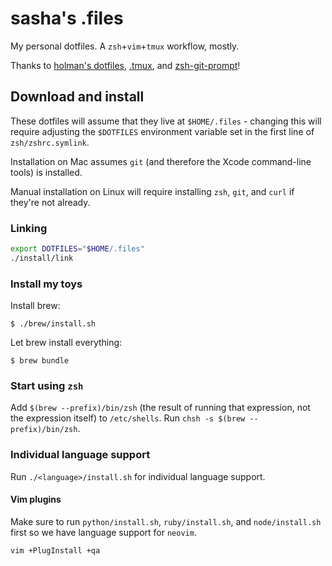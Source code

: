 # sasha's .files
My personal dotfiles. A `zsh`+`vim`+`tmux` workflow, mostly.

Thanks to [holman's dotfiles](https://github.com/holman/dotfiles), [.tmux](https://github.com/olivierverdier/zsh-git-prompt), and [zsh-git-prompt](https://github.com/gpakosz/.tmux)!

## Download and install
These dotfiles will assume that they live at `$HOME/.files` - changing this will require adjusting the `$DOTFILES` environment variable set in the first line of `zsh/zshrc.symlink`.

Installation on Mac assumes `git` (and therefore the Xcode command-line tools) is installed.

Manual installation on Linux will require installing `zsh`, `git`, and `curl` if they're not already.

### Linking
```sh
export DOTFILES="$HOME/.files"
./install/link
```

### Install my toys

Install brew:
```
$ ./brew/install.sh
```

Let brew install everything:
```
$ brew bundle
```

### Start using `zsh`
Add `$(brew --prefix)/bin/zsh` (the result of running that expression, not the expression itself) to `/etc/shells`. Run `chsh -s $(brew --prefix)/bin/zsh`.

### Individual language support
Run `./<language>/install.sh` for individual language support.

#### Vim plugins
Make sure to run `python/install.sh`, `ruby/install.sh`, and `node/install.sh` first so we have language support for `neovim`.

```sh
vim +PlugInstall +qa
```
